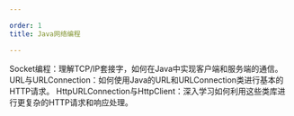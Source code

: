 ```yaml
---

order: 1
title: Java网络编程

---
```


Socket编程：理解TCP/IP套接字，如何在Java中实现客户端和服务端的通信。
URL与URLConnection：如何使用Java的URL和URLConnection类进行基本的HTTP请求。
HttpURLConnection与HttpClient：深入学习如何利用这些类库进行更复杂的HTTP请求和响应处理。